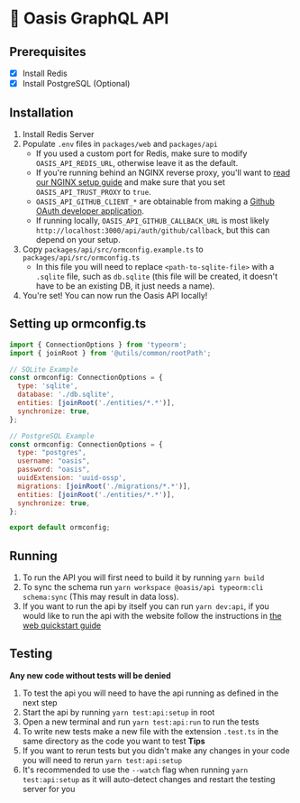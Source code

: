 # 🎉 Oasis GraphQL API

## Prerequisites
- [x] Install Redis
- [x] Install PostgreSQL (Optional)

## Installation
1. Install Redis Server
2. Populate `.env` files in `packages/web` and `packages/api`
   - If you used a custom port for Redis, make sure to modify `OASIS_API_REDIS_URL`, otherwise leave it as the default.
   - If you're running behind an NGINX reverse proxy, you'll want to [read our NGINX setup guide](NGINX-Setup-Guide) and make sure that you set `OASIS_API_TRUST_PROXY` to `true`.
   - `OASIS_API_GITHUB_CLIENT_*` are obtainable from making a [Github OAuth developer application](https://docs.github.com/en/developers/apps/creating-an-oauth-app).
   - If running locally, `OASIS_API_GITHUB_CALLBACK_URL` is most likely `http://localhost:3000/api/auth/github/callback`, but this can depend on your setup.
3. Copy `packages/api/src/ormconfig.example.ts` to `packages/api/src/ormconfig.ts`
   - In this file you will need to replace `<path-to-sqlite-file>` with a `.sqlite` file, such as `db.sqlite` (this file will be created, it doesn't have to be an existing DB, it just needs a name).
4. You're set! You can now run the Oasis API locally!

## Setting up ormconfig.ts
```js
import { ConnectionOptions } from 'typeorm';
import { joinRoot } from '@utils/common/rootPath';

// SQLite Example
const ormconfig: ConnectionOptions = {
  type: 'sqlite',
  database: './db.sqlite',
  entities: [joinRoot('./entities/*.*')],
  synchronize: true,
};

// PostgreSQL Example
const ormconfig: ConnectionOptions = {
  type: "postgres",
  username: "oasis",
  password: "oasis",
  uuidExtension: 'uuid-ossp',
  migrations: [joinRoot('./migrations/*.*')],
  entities: [joinRoot('./entities/*.*')],
  synchronize: true,
};

export default ormconfig;
```
## Running
1. To run the API you will first need to build it by running `yarn build`
2. To sync the schema run `yarn workspace @oasis/api typeorm:cli schema:sync` (This may result in data loss).
3. If you want to run the api by itself you can run `yarn dev:api`, if you would like to run the api with the website follow the instructions in [the web quickstart guide](Web-Quick-Start)

## Testing
**Any new code without tests will be denied**
1. To test the api you will need to have the api running as defined in the next step
2. Start the api by running `yarn test:api:setup` in root
3. Open a new terminal and run `yarn test:api:run` to run the tests
4. To write new tests make a new file with the extension `.test.ts` in the same directory as the code you want to test
**Tips**
1. If you want to rerun tests but you didn't make any changes in your code you will need to rerun `yarn test:api:setup`
2. It's recommended to use the `--watch` flag when running `yarn test:api:setup` as it will auto-detect changes and restart the testing server for you